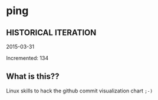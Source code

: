 # ping

## HISTORICAL ITERATION
2015-03-31

Incremented: 134

## What is this?? 
Linux skills to hack the github commit visualization chart `;-)`
